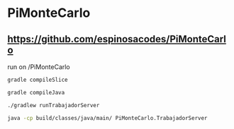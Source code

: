 # PiMonteCarlo

## https://github.com/espinosacodes/PiMonteCarlo

run on /PiMonteCarlo

```bash
gradle compileSlice
```

```bash
gradle compileJava
```

```bash
./gradlew runTrabajadorServer
```

```bash
java -cp build/classes/java/main/ PiMonteCarlo.TrabajadorServer
```

```bash
```
